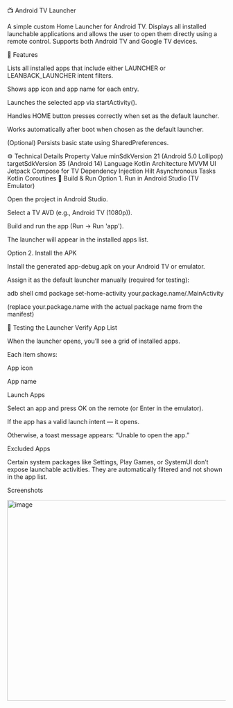 📺 Android TV Launcher

A simple custom Home Launcher for Android TV.
Displays all installed launchable applications and allows the user to open them directly using a remote control.
Supports both Android TV and Google TV devices.

🎯 Features

Lists all installed apps that include either LAUNCHER or LEANBACK_LAUNCHER intent filters.

Shows app icon and app name for each entry.

Launches the selected app via startActivity().

Handles HOME button presses correctly when set as the default launcher.

Works automatically after boot when chosen as the default launcher.

(Optional) Persists basic state using SharedPreferences.

⚙️ Technical Details
Property	Value
minSdkVersion	21 (Android 5.0 Lollipop)
targetSdkVersion	35 (Android 14)
Language	Kotlin
Architecture	MVVM
UI	Jetpack Compose for TV
Dependency Injection	Hilt
Asynchronous Tasks	Kotlin Coroutines
🧩 Build & Run
Option 1. Run in Android Studio (TV Emulator)

Open the project in Android Studio.

Select a TV AVD (e.g., Android TV (1080p)).

Build and run the app (Run → Run 'app').

The launcher will appear in the installed apps list.

Option 2. Install the APK

Install the generated app-debug.apk on your Android TV or emulator.

Assign it as the default launcher manually (required for testing):

adb shell cmd package set-home-activity your.package.name/.MainActivity


(replace your.package.name with the actual package name from the manifest)

🚀 Testing the Launcher
Verify App List

When the launcher opens, you’ll see a grid of installed apps.

Each item shows:

App icon

App name

Launch Apps

Select an app and press OK on the remote (or Enter in the emulator).

If the app has a valid launch intent — it opens.

Otherwise, a toast message appears: “Unable to open the app.”

Excluded Apps

Certain system packages like Settings, Play Games, or SystemUI don’t expose launchable activities.
They are automatically filtered and not shown in the app list.

Screenshots


<img width="801" height="463" alt="image" src="https://github.com/user-attachments/assets/f7cf8dd0-7632-41a6-a424-d540783dc045" />
